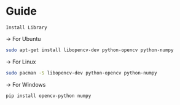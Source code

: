 # Guide

`Install Library`
<!-- Create block -->

-> For Ubuntu
```bash
sudo apt-get install libopencv-dev python-opencv python-numpy
```

-> For Linux
```bash
sudo pacman -S libopencv-dev python-opencv python-numpy
```

-> For Windows
```bash
pip install opencv-python numpy
```
